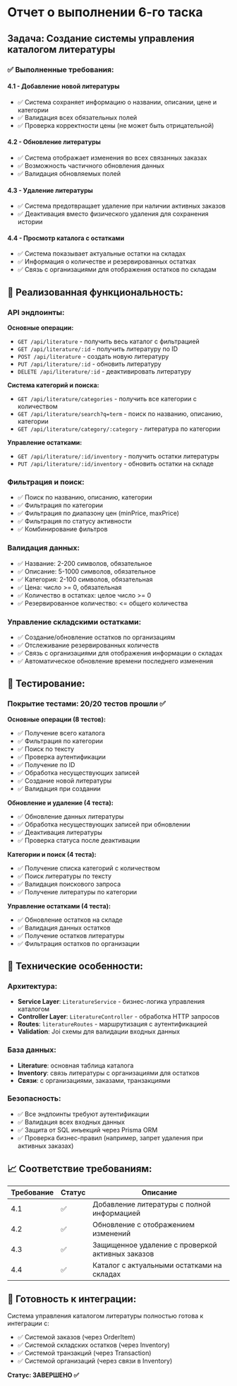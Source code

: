 # Отчет о выполнении 6-го таска

## Задача: Создание системы управления каталогом литературы

### ✅ Выполненные требования:

#### 4.1 - Добавление новой литературы
- ✅ Система сохраняет информацию о названии, описании, цене и категории
- ✅ Валидация всех обязательных полей
- ✅ Проверка корректности цены (не может быть отрицательной)

#### 4.2 - Обновление литературы
- ✅ Система отображает изменения во всех связанных заказах
- ✅ Возможность частичного обновления данных
- ✅ Валидация обновляемых полей

#### 4.3 - Удаление литературы
- ✅ Система предотвращает удаление при наличии активных заказов
- ✅ Деактивация вместо физического удаления для сохранения истории

#### 4.4 - Просмотр каталога с остатками
- ✅ Система показывает актуальные остатки на складах
- ✅ Информация о количестве и резервированных остатках
- ✅ Связь с организациями для отображения остатков по складам

## 🚀 Реализованная функциональность:

### API эндпоинты:

**Основные операции:**
- `GET /api/literature` - получить весь каталог с фильтрацией
- `GET /api/literature/:id` - получить литературу по ID
- `POST /api/literature` - создать новую литературу
- `PUT /api/literature/:id` - обновить литературу
- `DELETE /api/literature/:id` - деактивировать литературу

**Система категорий и поиска:**
- `GET /api/literature/categories` - получить все категории с количеством
- `GET /api/literature/search?q=term` - поиск по названию, описанию, категории
- `GET /api/literature/category/:category` - литература по категории

**Управление остатками:**
- `GET /api/literature/:id/inventory` - получить остатки литературы
- `PUT /api/literature/:id/inventory` - обновить остатки на складе

### Фильтрация и поиск:
- ✅ Поиск по названию, описанию, категории
- ✅ Фильтрация по категории
- ✅ Фильтрация по диапазону цен (minPrice, maxPrice)
- ✅ Фильтрация по статусу активности
- ✅ Комбинирование фильтров

### Валидация данных:
- ✅ Название: 2-200 символов, обязательное
- ✅ Описание: 5-1000 символов, обязательное
- ✅ Категория: 2-100 символов, обязательная
- ✅ Цена: число >= 0, обязательная
- ✅ Количество в остатках: целое число >= 0
- ✅ Резервированное количество: <= общего количества

### Управление складскими остатками:
- ✅ Создание/обновление остатков по организациям
- ✅ Отслеживание резервированных количеств
- ✅ Связь с организациями для отображения информации о складах
- ✅ Автоматическое обновление времени последнего изменения

## 🧪 Тестирование:

### Покрытие тестами: 20/20 тестов прошли ✅

**Основные операции (8 тестов):**
- ✅ Получение всего каталога
- ✅ Фильтрация по категории
- ✅ Поиск по тексту
- ✅ Проверка аутентификации
- ✅ Получение по ID
- ✅ Обработка несуществующих записей
- ✅ Создание новой литературы
- ✅ Валидация при создании

**Обновление и удаление (4 теста):**
- ✅ Обновление данных литературы
- ✅ Обработка несуществующих записей при обновлении
- ✅ Деактивация литературы
- ✅ Проверка статуса после деактивации

**Категории и поиск (4 теста):**
- ✅ Получение списка категорий с количеством
- ✅ Поиск литературы по тексту
- ✅ Валидация поискового запроса
- ✅ Получение литературы по категории

**Управление остатками (4 теста):**
- ✅ Обновление остатков на складе
- ✅ Валидация данных остатков
- ✅ Получение остатков литературы
- ✅ Фильтрация остатков по организации

## 🔧 Технические особенности:

### Архитектура:
- **Service Layer**: `LiteratureService` - бизнес-логика управления каталогом
- **Controller Layer**: `LiteratureController` - обработка HTTP запросов
- **Routes**: `literatureRoutes` - маршрутизация с аутентификацией
- **Validation**: Joi схемы для валидации входных данных

### База данных:
- **Literature**: основная таблица каталога
- **Inventory**: связь литературы с организациями для остатков
- **Связи**: с организациями, заказами, транзакциями

### Безопасность:
- ✅ Все эндпоинты требуют аутентификации
- ✅ Валидация всех входных данных
- ✅ Защита от SQL инъекций через Prisma ORM
- ✅ Проверка бизнес-правил (например, запрет удаления при активных заказах)

## 📈 Соответствие требованиям:

| Требование | Статус | Описание |
|------------|--------|----------|
| 4.1 | ✅ | Добавление литературы с полной информацией |
| 4.2 | ✅ | Обновление с отображением изменений |
| 4.3 | ✅ | Защищенное удаление с проверкой активных заказов |
| 4.4 | ✅ | Каталог с актуальными остатками на складах |

## 🎯 Готовность к интеграции:

Система управления каталогом литературы полностью готова к интеграции с:
- ✅ Системой заказов (через OrderItem)
- ✅ Системой складских остатков (через Inventory)
- ✅ Системой транзакций (через Transaction)
- ✅ Системой организаций (через связи в Inventory)

**Статус: ЗАВЕРШЕНО ✅**